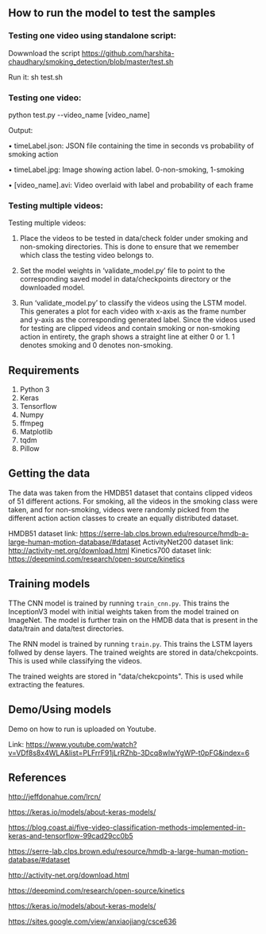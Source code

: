 ## How to run the model to test the samples

### Testing one video using standalone script:

Dowwnload the script https://github.com/harshita-chaudhary/smoking_detection/blob/master/test.sh

Run it:  sh test.sh

### Testing one video:

python test.py --video_name [video_name]

Output:

•	timeLabel.json: JSON file containing the time in seconds vs probability of smoking action

•	timeLabel.jpg: Image showing action label. 0-non-smoking, 1-smoking

•	[video_name].avi: Video overlaid with label and probability of each frame


### Testing multiple videos:

Testing multiple videos:
1.	Place the videos to be tested in data/check folder under smoking and non-smoking directories. This is done to ensure that we remember which class the testing video belongs to. 

2.	Set the model weights in ‘validate_model.py’ file to point to the corresponding saved model in data/checkpoints directory or the downloaded model.

3.	Run ‘validate_model.py’ to classify the videos using the LSTM model. This generates a plot for each video with x-axis as the frame number and y-axis as the corresponding generated label. Since the videos used for testing are clipped videos and contain smoking or non-smoking action in entirety, the graph shows a straight line at either 0 or 1. 1 denotes smoking and 0 denotes non-smoking.

## Requirements

1.	Python 3
1.	Keras
1.	Tensorflow
1.	Numpy
1.	ffmpeg
1.	Matplotlib
1.	tqdm
1.	Pillow


## Getting the data

The data was taken from the HMDB51 dataset that contains clipped videos of 51 different actions.
For smoking, all the videos in the smoking class were taken, and for non-smoking, videos were randomly picked from the different action action classes to create an equally distributed dataset.

HMDB51 dataset link: https://serre-lab.clps.brown.edu/resource/hmdb-a-large-human-motion-database/#dataset
ActivityNet200 dataset link: http://activity-net.org/download.html
Kinetics700 dataset link: https://deepmind.com/research/open-source/kinetics

## Training models

TThe CNN model is trained by running `train_cnn.py`. This trains the InceptionV3 model with initial weights taken from the model trained on ImageNet. The model is further train on the HMDB data that is present in the data/train and data/test directories.

The RNN model is trained by running `train.py`. This trains the LSTM layers follwed by dense layers. 
The trained weights are stored in data/chekcpoints. This is used while classifying the videos.

The trained weights are stored in "data/chekcpoints". This is used while extracting the features.

## Demo/Using models

Demo on how to run is uploaded on Youtube.

Link: https://www.youtube.com/watch?v=VDf8s8x4WLA&list=PLFrrF91jLrRZhb-3Dcq8wIwYgWP-t0pFG&index=6

## References
http://jeffdonahue.com/lrcn/

https://keras.io/models/about-keras-models/

https://blog.coast.ai/five-video-classification-methods-implemented-in-keras-and-tensorflow-99cad29cc0b5

https://serre-lab.clps.brown.edu/resource/hmdb-a-large-human-motion-database/#dataset

http://activity-net.org/download.html

https://deepmind.com/research/open-source/kinetics

https://keras.io/models/about-keras-models/

https://sites.google.com/view/anxiaojiang/csce636

